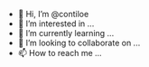 - 👋 Hi, I’m @contiloe
- 👀 I’m interested in ...
- 🌱 I’m currently learning ...
- 💞️ I’m looking to collaborate on ...
- 📫 How to reach me ...

<!---
contiloe/contiloe is a ✨ special ✨ repository because its `README.md` (this file) appears on your GitHub profile.
You can click the Preview link to take a look at your changes.
--->
